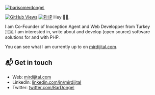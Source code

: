 [![barisomerdongel](https://avatars.githubusercontent.com/u/29428301?v=4)][1]

[![GitHub Views](https://komarev.com/ghpvc/?username=barisdongel&color=FAC151)][1]
[![PHP](https://img.shields.io/badge/php-Fan-FAC151.svg?logo=php&logoWidth=20)](https://github.com/barisdongel)
Hey 👋🏻,

I am Co-Founder of Inoception Agent and Web Developper from Turkey
🇹🇷. I am interested in, write about and develop (open source) software solutions
for and with PHP.

You can see what I am currently up to on [mirdijital.com][1].

## 📬 Get in touch

- Web: [mirdijital.com][1]
- LinkedIn: [linkedin.com/in/mirdijital][2]
- Twitter: [twitter.com/BarDongel][3]


[1]:
  https://mirdijital.com
[2]: https://www.linkedin.com/in/mirdijital/
[3]: https://twitter.com/BarDongel

